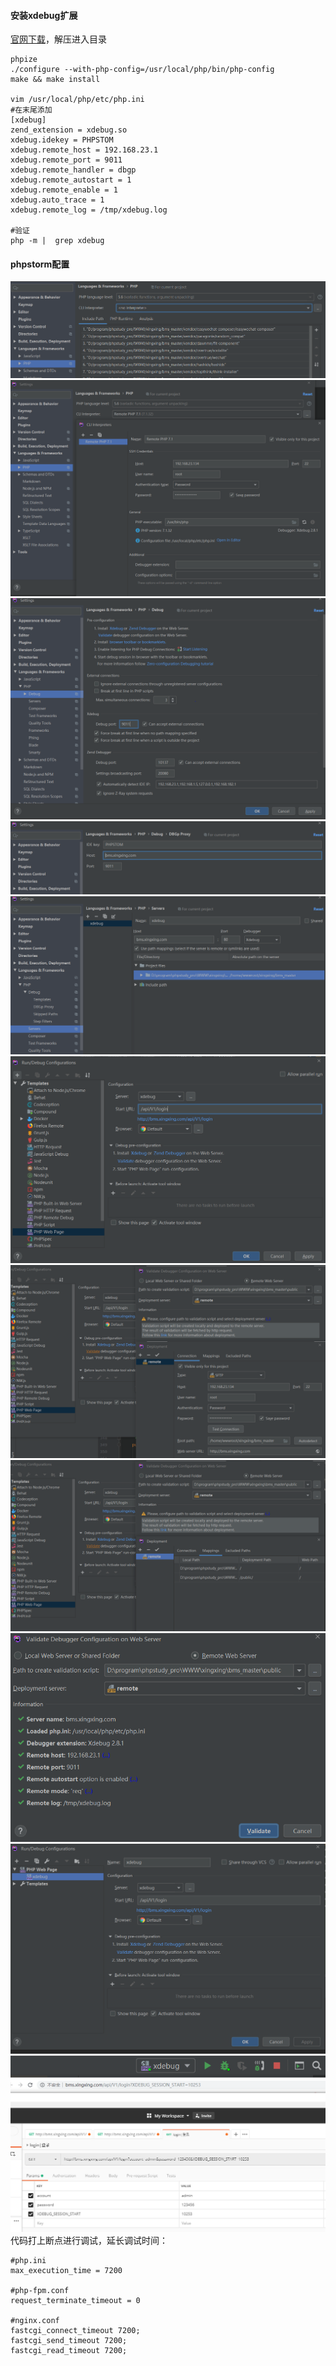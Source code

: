 #### **安装xdebug扩展**
[官网下载]([https://xdebug.org/download#releases](https://xdebug.org/download#releases))，解压进入目录
```
phpize
./configure --with-php-config=/usr/local/php/bin/php-config
make && make install

vim /usr/local/php/etc/php.ini
#在末尾添加
[xdebug]
zend_extension = xdebug.so
xdebug.idekey = PHPSTOM
xdebug.remote_host = 192.168.23.1
xdebug.remote_port = 9011
xdebug.remote_handler = dbgp
xdebug.remote_autostart = 1
xdebug.remote_enable = 1
xdebug.auto_trace = 1
xdebug.remote_log = /tmp/xdebug.log

#验证
php -m |  grep xdebug
```
#### **phpstorm配置**
![](images/1.png)
![](images/2.png)
![](images/3.png)
![](images/4.png)
![](images/5.png)
![](images/6.png)
![](images/7.png)
![](images/8.png)
![](images/9.png)
![](images/10.png)
![](images/11.png)
![](images/13.png)
代码打上断点进行调试，延长调试时间：
```
#php.ini
max_execution_time = 7200

#php-fpm.conf
request_terminate_timeout = 0

#nginx.conf
fastcgi_connect_timeout 7200;
fastcgi_send_timeout 7200;
fastcgi_read_timeout 7200;
```


